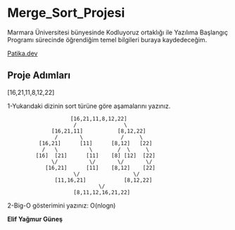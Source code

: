# Merge_Sort_Projesi
Marmara Üniversitesi bünyesinde Kodluyoruz ortaklığı ile Yazılıma Başlangıç Programı sürecinde öğrendiğim temel bilgileri buraya kaydedeceğim.

[Patika.dev](https://www.patika.dev/tr)

## Proje Adımları
[16,21,11,8,12,22]  

1-Yukarıdaki dizinin sort türüne göre aşamalarını yazınız.

                        [16,21,11,8,12,22]
                         /               \
                  [16,21,11]           [8,12,22]
                   /       \            /     \
              [16,21]      [11]      [8,12]   [22]
               /   \          \        /  \     \
             [16]  [21]      [11]    [8] [12]  [22]
                  \/          \/       \/       \/
                [16,21]      [11]    [8,12]    [22]
                         \/                 \/
                   [11,16,21]            [8,12,22]
                                 \/
                         [8,11,12,16,21,22] 
                         
 2-Big-O gösterimini yazınız: O(nlogn)
 
**Elif Yağmur Güneş**
 
